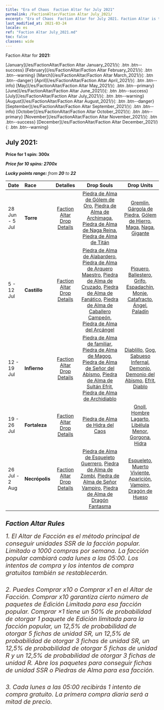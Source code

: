 ```yaml
---
title: "Era of Chaos  Faction Altar for July 2021"
permalink: /FactionAltar/Faction Altar July_2021/
excerpt: "Era of Chaos  Faction Altar for July 2021. Faction Altar is the primary method for obtaining SSR units from the popular faction. Limited to 1,000 purchases each week. The popular faction changes at 05:00 every Monday. Purchase attempts and free purchase attempts will also reset then."
last_modified_at: 2021-03-24
locale: es
ref: "Faction Altar July_2021.md"
toc: false
classes: wide
---
```


  Faction Altar for **2021:**

  [January](/es/FactionAltar/Faction Altar January_2021/){: .btn .btn--success} [February](/es/FactionAltar/Faction Altar February_2021/){: .btn .btn--warning} [March](/es/FactionAltar/Faction Altar March_2021/){: .btn .btn--danger} [April](/es/FactionAltar/Faction Altar April_2021/){: .btn .btn--info} [May](/es/FactionAltar/Faction Altar May_2021/){: .btn .btn--primary} [June](/es/FactionAltar/Faction Altar June_2021/){: .btn .btn--success} [July](/es/FactionAltar/Faction Altar July_2021/){: .btn .btn--warning} [August](/es/FactionAltar/Faction Altar August_2021/){: .btn .btn--danger} [September](/es/FactionAltar/Faction Altar September_2021/){: .btn .btn--info} [October](/es/FactionAltar/Faction Altar October_2021/){: .btn .btn--primary} [November](/es/FactionAltar/Faction Altar November_2021/){: .btn .btn--success} [December](/es/FactionAltar/Faction Altar December_2021/){: .btn .btn--warning} 

## July 2021:

  **Price for 1 spin: 300x** <i class="fas fa-gem"/>

  **Price for 10 spins: 2700x** <i class="fas fa-gem"/>

  **Lucky points range:** from **20** to **22**

  |    Date    |  Race  |  Detalles  |   Drop Souls   | Drop Units |
  |:-----------|:-------|:---------:|:--------------:|:----------:|
  | 28 Jun - 5 Jul | **Torre** | [Faction Altar Drop Details](/es/FactionAltar/DROP_106/) | [Piedra de Alma de Gólem de Oro](/es/Items/unt_322/), [Piedra de Alma de Archimaga](/es/Items/unt_323/), [Piedra de Alma de Naga Reina](/es/Items/unt_325/), [Piedra de Alma de Titán](/es/Items/unt_326/) | [Gremlin](/es/Items/unt_235/), [Gárgola de Piedra](/es/Items/unt_236/), [Gólem de Hierro](/es/Items/unt_237/), [Maga](/es/Items/unt_238/), [Naga](/es/Items/unt_240/), [Gigante](/es/Items/unt_241/) | 
  | 5 - 12 Jul | **Castillo** | [Faction Altar Drop Details](/es/FactionAltar/DROP_101/) | [Piedra de Alma de Alabardero](/es/Items/unt_282/), [Piedra de Alma de Arquero Maestro](/es/Items/unt_283/), [Piedra de Alma de Cruzado](/es/Items/unt_285/), [Piedra de Alma de Fanático](/es/Items/unt_286/), [Piedra de Alma de Caballero Campeón](/es/Items/unt_287/), [Piedra de Alma del Arcángel](/es/Items/unt_288/) | [Piquero](/es/Items/unt_190/), [Ballestero](/es/Items/unt_191/), [Grifo](/es/Items/unt_192/), [Espadachín](/es/Items/unt_193/), [Monje](/es/Items/unt_194/), [Catafracto](/es/Items/unt_195/), [Ángel](/es/Items/unt_196/), [Paladín](/es/Items/unt_197/) | 
  | 12 - 19 Jul | **Infierno** | [Faction Altar Drop Details](/es/FactionAltar/DROP_105/) | [Piedra de Alma de familiar](/es/Items/unt_313/), [Piedra de Alma de Magog](/es/Items/unt_314/), [Piedra de Alma de Señor del Abismo](/es/Items/unt_316/), [Piedra de Alma de Sultán Efrit](/es/Items/unt_317/), [Piedra de Alma de Archidiablo](/es/Items/unt_318/) | [Diablillo](/es/Items/unt_226/), [Gog](/es/Items/unt_227/), [Sabueso Infernal](/es/Items/unt_228/), [Demonio](/es/Items/unt_229/), [Demonio del Abismo](/es/Items/unt_230/), [Efrit](/es/Items/unt_231/), [Diablo](/es/Items/unt_232/) | 
  | 19 - 26 Jul | **Fortaleza** | [Faction Altar Drop Details](/es/FactionAltar/DROP_108/) | [Piedra de Alma de Hidra del Caos](/es/Items/unt_341/) | [Gnoll](/es/Items/unt_253/), [Hombre Lagarto](/es/Items/unt_254/), [Libélula Menor](/es/Items/unt_255/), [Gorgona](/es/Items/unt_257/), [Hidra](/es/Items/unt_259/) | 
  | 26 Jul - 2 Aug | **Necrópolis** | [Faction Altar Drop Details](/es/FactionAltar/DROP_104/) | [Piedra de Alma de Esqueleto Guerrero](/es/Items/unt_297/), [Piedra de Alma de Zombi](/es/Items/unt_298/), [Piedra de Alma de Señor Vampiro](/es/Items/unt_300/), [Piedra de Alma de Dragón Fantasma](/es/Items/unt_303/) | [Esqueleto](/es/Items/unt_208/), [Muerto Viviente](/es/Items/unt_209/), [Aparición](/es/Items/unt_210/), [Vampiro](/es/Items/unt_211/), [Dragón de Hueso](/es/Items/unt_214/) | 




## Faction Altar Rules

  <span style="color: #3c2a1e;font-size:20px">1. El Altar de Facción es el método principal de conseguir unidades SSR de la facción popular. Limitado a 1000 compras por semana. La facción popular cambiará cada lunes a las 05:00. Los intentos de compra y los intentos de compra gratuitos también se restablecerán. </span><br/>

<br/>  <span style="color: #3c2a1e;font-size:20px">2. Puedes Comprar x10 o Comprar x1 en el Altar de Facción. Comprar x10 garantiza cierto número de paquetes de Edición Limitada para esa facción popular. Comprar ×1 tiene un 50% de probabilidad de otorgar 1 paquete de Edición limitada para la facción popular, un 12,5% de probabilidad de otorgar 5 fichas de unidad SR, un 12,5% de probabilidad de otorgar 3 fichas de unidad SR, un 12,5% de probabilidad de otorgar 5 fichas de unidad R y un 12,5% de probabilidad de otorgar 3 fichas de unidad R. Abre los paquetes para conseguir fichas de unidad SSR o Piedras de Alma para esa facción.</span>

<br/>  <span style="color: #3c2a1e;font-size:20px">3. Cada lunes a las 05:00 recibirás 1 intento de compra gratuito. La primera compra diaria será a mitad de precio.</span><br/>

<br/>
